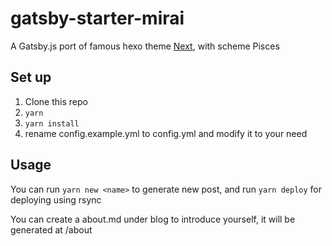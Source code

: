 # gatsby-starter-mirai

A Gatsby.js port of famous hexo theme [Next](https://github.com/theme-next/hexo-theme-next), with scheme Pisces

## Set up

1. Clone this repo
2. `yarn`
3. `yarn install`
4. rename config.example.yml to config.yml and modify it to your need

## Usage

You can run `yarn new <name>` to generate new post, and run `yarn deploy` for deploying using rsync

You can create a about.md under blog to introduce yourself, it will be generated at /about
